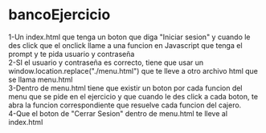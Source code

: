 # bancoEjercicio

1-Un index.html que tenga un boton que diga "Iniciar sesion" y cuando le des click que el onclick llame a una funcion en Javascript que tenga el prompt y te pida usuario y contraseña             
2-SI el usuario y contraseña es correcto, tiene que usar un window.location.replace("./menu.html") que te lleve a otro archivo html que se llama menu.html           
3-Dentro de menu.html tiene que existir un boton por cada funcion del menu que se pide en el ejercicio y que cuando le des click a cada boton, te abra la funcion correspondiente que resuelve cada funcion del cajero.                
4-Que el boton de "Cerrar Sesion" dentro de menu.html te lleve al index.html
